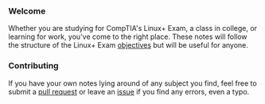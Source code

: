 ### Welcome
Whether you are studying for CompTIA's Linux+ Exam, a class in college, or learning for work, you've come to the right place. These notes will follow the structure of the Linux+ Exam [objectives](https://partners.comptia.org/docs/default-source/resources/comptia-linux-xk0-005-exam-objectives-(1-0)) but will be useful for anyone. 

### Contributing
If you have your own notes lying around of any subject you find, feel free to submit a [pull request](https://github.com/Joe-Bulfer/Linux-Study-Notes/pulls) or leave an [issue](https://github.com/Joe-Bulfer/Linux-Study-Notes/issues) if you find any errors, even a typo.


